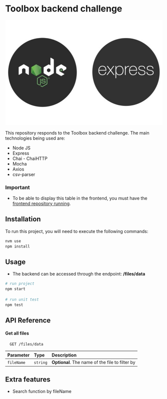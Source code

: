 # Toolbox backend challenge

<img src="src/assets/nodejs-express.jpg" alt="Node.js + Express JS">

This repository responds to the Toolbox backend challenge. The main technologies being used are:

- Node JS
- Express
- Chai - ChaiHTTP
- Mocha
- Axios
- csv-parser

### Important

- To be able to display this table in the frontend, you must have the [frontend repository running](https://github.com/mdominguez56/toolbox-frontend).

## Installation

To run this project, you will need to execute the following commands:

```bash
nvm use
npm install
```

## Usage

- The backend can be accessed through the endpoint: **/files/data**

```python
# run project
npm start

# run unit test
npm test
```

## API Reference

#### Get all files

```http
  GET /files/data
```

| Parameter  | Type     | Description                                     |
| :--------- | :------- | :---------------------------------------------- |
| `fileName` | `string` | **Optional**. The name of the file to filter by |

## Extra features

- Search function by fileName
